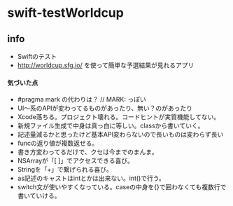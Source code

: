 swift-testWorldcup
==================

## info
* Swiftのテスト
* http://worldcup.sfg.io/ を使って簡単な予選結果が見れるアプリ


#### 気づいた点
* #pragma mark の代わりは？ // MARK: っぽい
* UI〜系のAPIが変わってるものがあったり、無い？のがあったり
* Xcode落ちる。プロジェクト壊れる。コードヒントが実質機能してない。
* 新規ファイル生成で中身は真っ白に等しい。classから書いていく。
* 記述量減るかと思ったけど基本API変わらないので長いものは変わらず長い
* funcの返り値が複数返せる。
* 書き方変わってるだけで、クセは今までのまんま。
* NSArrayが「[ ]」でアクセスできる喜び。
* Stringを「+」で繋げられる喜び。
* as記述のキャストはintとかは出来ない。int()で行う。
* switch文が使いやすくなっている。caseの中身を{}で囲わなくても複数行で書いていける。

